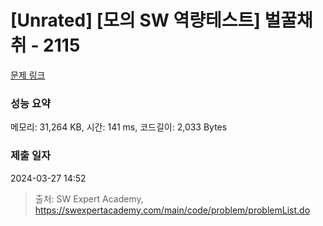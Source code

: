 # [Unrated] [모의 SW 역량테스트] 벌꿀채취 - 2115 

[문제 링크](https://swexpertacademy.com/main/code/problem/problemDetail.do?contestProbId=AV5V4A46AdIDFAWu) 

### 성능 요약

메모리: 31,264 KB, 시간: 141 ms, 코드길이: 2,033 Bytes

### 제출 일자

2024-03-27 14:52



> 출처: SW Expert Academy, https://swexpertacademy.com/main/code/problem/problemList.do